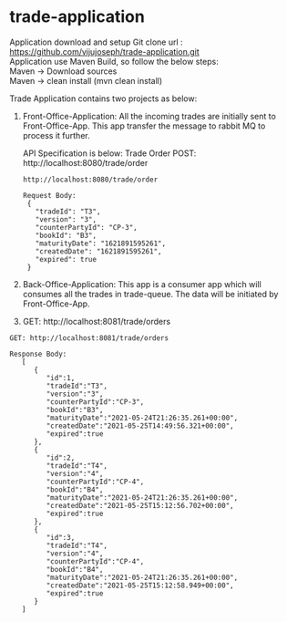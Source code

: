 # trade-application

Application download and setup
Git clone url : https://github.com/vijujoseph/trade-application.git <br />
Application use Maven Build, so follow the below steps: <br />
Maven -> Download sources <br />
Maven -> clean install (mvn clean install) <br />

Trade Application contains two projects as below:
1. Front-Office-Application: All the incoming trades are initially sent to Front-Office-App. This app transfer the message to rabbit MQ to process it further.

   API Specification is below:
   Trade Order POST: http://localhost:8080/trade/order  <br />
   ~~~~e.g)
   http://localhost:8080/trade/order
   
   Request Body:
    {
      "tradeId": "T3",
      "version": "3",
      "counterPartyId": "CP-3",
      "bookId": "B3",
      "maturityDate": "1621891595261",
      "createdDate": "1621891595261",
      "expired": true
    }

1. Back-Office-Application: This app is a consumer app which will consumes all the trades in trade-queue. The data will be initiated by Front-Office-App. 

2.  GET: http://localhost:8081/trade/orders
   
   ~~~~e.g)
   GET: http://localhost:8081/trade/orders
   
   Response Body:
      [
         {
            "id":1,
            "tradeId":"T3",
            "version":"3",
            "counterPartyId":"CP-3",
            "bookId":"B3",
            "maturityDate":"2021-05-24T21:26:35.261+00:00",
            "createdDate":"2021-05-25T14:49:56.321+00:00",
            "expired":true
         },
         {
            "id":2,
            "tradeId":"T4",
            "version":"4",
            "counterPartyId":"CP-4",
            "bookId":"B4",
            "maturityDate":"2021-05-24T21:26:35.261+00:00",
            "createdDate":"2021-05-25T15:12:56.702+00:00",
            "expired":true
         },
         {
            "id":3,
            "tradeId":"T4",
            "version":"4",
            "counterPartyId":"CP-4",
            "bookId":"B4",
            "maturityDate":"2021-05-24T21:26:35.261+00:00",
            "createdDate":"2021-05-25T15:12:58.949+00:00",
            "expired":true
         }
      ]
